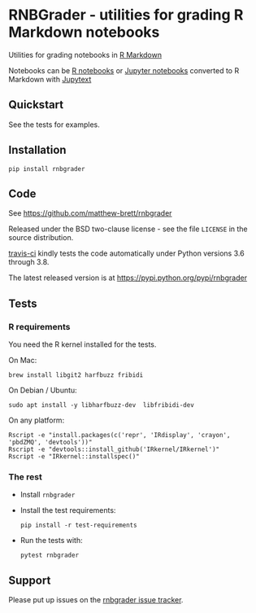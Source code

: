 # RNBGrader - utilities for grading R Markdown notebooks

Utilities for grading notebooks in [R
Markdown](https://rmarkdown.rstudio.com)

Notebooks can be [R
notebooks](https://bookdown.org/yihui/rmarkdown/notebook.html) or
[Jupyter
notebooks](https://jupyter-notebook-beginner-guide.readthedocs.io/en/latest/what_is_jupyter.html)
converted to R Markdown with
[Jupytext](https://github.com/mwouts/jupytext)

## Quickstart

See the tests for examples.

## Installation

```
pip install rnbgrader
```

## Code

See <https://github.com/matthew-brett/rnbgrader>

Released under the BSD two-clause license - see the file `LICENSE`
in the source distribution.

[travis-ci](https://travis-ci.org/matthew-brett/rnbgrader) kindly
tests the code automatically under Python versions 3.6 through
3.8.

The latest released version is at
<https://pypi.python.org/pypi/rnbgrader>

## Tests

### R requirements

You need the R kernel installed for the tests.

On Mac:

```
brew install libgit2 harfbuzz fribidi
```

On Debian / Ubuntu:

```
sudo apt install -y libharfbuzz-dev  libfribidi-dev
```

On any platform:

```
Rscript -e "install.packages(c('repr', 'IRdisplay', 'crayon', 'pbdZMQ', 'devtools'))"
Rscript -e "devtools::install_github('IRkernel/IRkernel')"
Rscript -e "IRkernel::installspec()"
```

### The rest

*   Install `rnbgrader`
*   Install the test requirements:

    ```
    pip install -r test-requirements
    ```

*   Run the tests with:

    ```
    pytest rnbgrader
    ```

## Support

Please put up issues on the [rnbgrader issue
tracker](https://github.com/matthew-brett/rnbgrader/issues).
